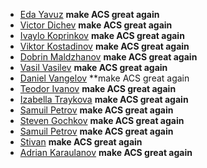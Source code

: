 - [Eda Yavuz](https://github.com/Eddayavuz) **make ACS great again**
- [Victor Dichev](https://github.com/VvdichevV) **make ACS great again**
- [Ivaylo Koprinkov](https://github.com/Azrenium) **make ACS great again**
- [Viktor Kostadinov](https://github.com/Viktor2025) **make ACS great again**
- [Dobrin Maldzhanov](https://github.com/maldzhanovd) **make ACS great again**
- [Vasil Vasilev](https://github.com/vasilv06) **make ACS great again**
- [Daniel Vangelov](https://github.com/kokoKeremidata) **make ACS great again
- [Teodor Ivanov](https://github.com/RedPlum420) **make ACS great again**
- [Izabella Traykova](https://github.com/izabellatraykova) **make ACS great again**
- [Samuil Petrov](https://github.com/1lkata) **make ACS great again**
- [Steven Gochkov](https://github.com/bacho1601) **make ACS great again**
- [Samuil Petrov](https://github.com/1lkata) **make ACS great again**
- [Stivan](https://github.com/bacho1601) **make ACS great again**
- [Adrian Karaulanov](https://github.com/AdrianKaraulanov26) **make ACS great again**

